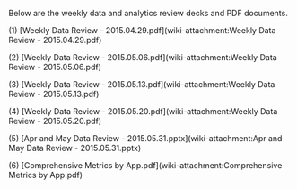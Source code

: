 Below are the weekly data and analytics review decks and PDF documents.

(1) [Weekly Data Review - 2015.04.29.pdf](wiki-attachment:Weekly Data Review - 2015.04.29.pdf)

(2) [Weekly Data Review - 2015.05.06.pdf](wiki-attachment:Weekly Data Review - 2015.05.06.pdf)

(3) [Weekly Data Review - 2015.05.13.pdf](wiki-attachment:Weekly Data Review - 2015.05.13.pdf)

(4) [Weekly Data Review - 2015.05.20.pdf](wiki-attachment:Weekly Data Review - 2015.05.20.pdf)

(5) [Apr and May Data Review - 2015.05.31.pptx](wiki-attachment:Apr and May Data Review - 2015.05.31.pptx)

(6) [Comprehensive Metrics by App.pdf](wiki-attachment:Comprehensive Metrics by App.pdf)

